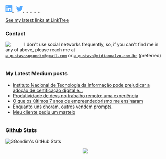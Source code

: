 <p align="left">
  <a href="http://www.linkedin.com/in/gustavogondim">
    <img alt="" width="22px" src="https://github.com/ggondim/ggondim/raw/master/in.svg" />
  </a>
  &nbsp;
  <a href="https://twitter.com/ggondim">
    <img alt="" width="22px" src="https://github.com/ggondim/ggondim/raw/master/twitter.svg" />
  </a>
  &nbsp;
  <a href="https://medium.com/@ggondim">
    <img alt="" width="22px" src="https://cdn.jsdelivr.net/npm/simple-icons@v3/icons/medium.svg" />
  </a>
  &nbsp;
  <a href="https://facebook.com/ggondim">
    <img alt="" width="22px" src="https://cdn.jsdelivr.net/npm/simple-icons@v3/icons/facebook.svg" />
  </a>
  &nbsp;
  <a href="https://instagram.com/gondimgustavo">
    <img alt="" width="22px" src="https://cdn.jsdelivr.net/npm/simple-icons@v3/icons/instagram.svg" />
  </a>
  &nbsp;
  <a href="skype:gustavospgondim">
    <img alt="" width="22px" src="https://cdn.jsdelivr.net/npm/simple-icons@v3/icons/skype.svg" />
  </a>
  &nbsp;
  <a href="steam:ggondim">
    <img alt="" width="22px" src="https://unpkg.com/simple-icons@3.4.0/icons/steam.svg" />
  </a>
</p>

[See my latest links at LinkTree](https://linktr.ee/ggondim)

### Contact

<img src="https://raw.githubusercontent.com/iampavangandhi/iampavangandhi/master/gifs/Hi.gif" width="60px" align="left">

I don't use social networks frequently, so, if you can't find me in any of above, please reach me at
<br/>[`✉ gustavospgondim@gmail.com`](mailto:gustavospgondim@gmail.com) or [`✉ gustavo@midianoalvo.com.br`](mailto:gustavo@midianoalvo.com.br) (preferred)

#

### My Latest Medium posts

<!--START_SECTION:feed-->
* [Instituto Nacional de Tecnologia da Informação pode prejudicar a adoção de certificação digital e…](https:&#x2F;&#x2F;medium.com&#x2F;ggondim&#x2F;instituto-nacional-de-tecnologia-da-informa%C3%A7%C3%A3o-pode-prejudicar-a-ado%C3%A7%C3%A3o-de-certifica%C3%A7%C3%A3o-digital-e-6c7e17599958?source&#x3D;rss-1b3207baaabe------2)
* [Produtividade de devs no trabalho remoto: uma experiência](https:&#x2F;&#x2F;medium.com&#x2F;ggondim&#x2F;produtividade-de-devs-no-trabalho-remoto-uma-experi%C3%AAncia-6a2dfb9c5e37?source&#x3D;rss-1b3207baaabe------2)
* [O que os últimos 7 anos de empreendedorismo me ensinaram](https:&#x2F;&#x2F;ggondim.medium.com&#x2F;o-que-os-%C3%BAltimos-7-anos-de-empreendedorismo-me-ensinaram-e57a16c8a9f0?source&#x3D;rss-1b3207baaabe------2)
* [Enquanto uns choram, outros vendem prompts.](https:&#x2F;&#x2F;medium.com&#x2F;ggondim&#x2F;enquanto-uns-choram-outros-vendem-prompts-8b8b099b6117?source&#x3D;rss-1b3207baaabe------2)
* [Meu cliente pediu um martelo](https:&#x2F;&#x2F;medium.com&#x2F;ggondim&#x2F;meu-cliente-pediu-um-martelo-da50ab81fa50?source&#x3D;rss-1b3207baaabe------2)
<!--END_SECTION:feed-->

#

### Github Stats

![GGondim's GitHub Stats](https://github-readme-stats.vercel.app/api?username=ggondim&show_icons=true)


<!-- TODO: https://github.com/JasonEtco/readme-box -->
<!-- TODO: https://github.com/athul/waka-readme -->
<!-- TODO: https://github.com/JasonEtco/readme-box -->

<p align="center"><img src="https://raw.githubusercontent.com/saadeghi/saadeghi/master/dino.gif" /></p>
